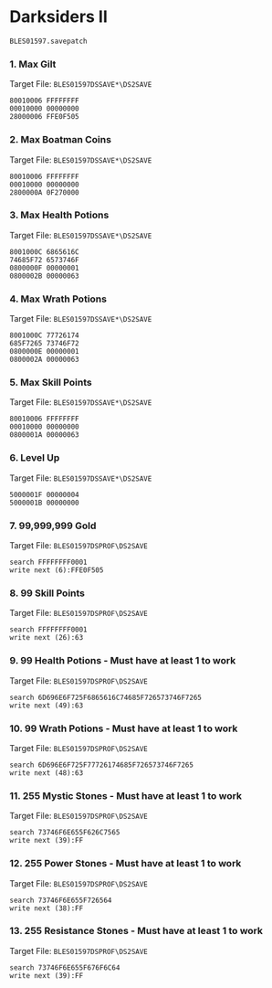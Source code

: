 #  Darksiders II 

`BLES01597.savepatch`

### 1. Max Gilt

Target File: `BLES01597DSSAVE*\DS2SAVE`

```
80010006 FFFFFFFF
00010000 00000000
28000006 FFE0F505
```

### 2. Max Boatman Coins

Target File: `BLES01597DSSAVE*\DS2SAVE`

```
80010006 FFFFFFFF
00010000 00000000
2800000A 0F270000
```

### 3. Max Health Potions

Target File: `BLES01597DSSAVE*\DS2SAVE`

```
8001000C 6865616C
74685F72 6573746F
0800000F 00000001
0800002B 00000063
```

### 4. Max Wrath Potions

Target File: `BLES01597DSSAVE*\DS2SAVE`

```
8001000C 77726174
685F7265 73746F72
0800000E 00000001
0800002A 00000063
```

### 5. Max Skill Points

Target File: `BLES01597DSSAVE*\DS2SAVE`

```
80010006 FFFFFFFF
00010000 00000000
0800001A 00000063
```

### 6. Level Up

Target File: `BLES01597DSSAVE*\DS2SAVE`

```
5000001F 00000004
5000001B 00000000
```

### 7. 99,999,999 Gold

Target File: `BLES01597DSPROF\DS2SAVE`

```
search FFFFFFFF0001
write next (6):FFE0F505
```

### 8. 99 Skill Points

Target File: `BLES01597DSPROF\DS2SAVE`

```
search FFFFFFFF0001
write next (26):63
```

### 9. 99 Health Potions - Must have at least 1 to work

Target File: `BLES01597DSPROF\DS2SAVE`

```
search 6D696E6F725F6865616C74685F726573746F7265
write next (49):63
```

### 10. 99 Wrath Potions - Must have at least 1 to work

Target File: `BLES01597DSPROF\DS2SAVE`

```
search 6D696E6F725F77726174685F726573746F7265
write next (48):63
```

### 11. 255 Mystic Stones - Must have at least 1 to work

Target File: `BLES01597DSPROF\DS2SAVE`

```
search 73746F6E655F626C7565
write next (39):FF
```

### 12. 255 Power Stones - Must have at least 1 to work

Target File: `BLES01597DSPROF\DS2SAVE`

```
search 73746F6E655F726564
write next (38):FF
```

### 13. 255 Resistance Stones - Must have at least 1 to work

Target File: `BLES01597DSPROF\DS2SAVE`

```
search 73746F6E655F676F6C64
write next (39):FF
```

